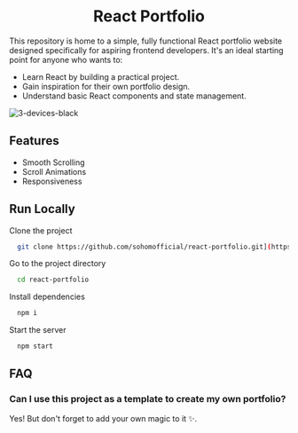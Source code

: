 <h1 align="center"> React Portfolio</h1>

This repository is home to a simple, fully functional React portfolio website designed specifically for aspiring frontend developers. It's an ideal starting point for anyone who wants to:

- Learn React by building a practical project.
- Gain inspiration for their own portfolio design.
- Understand basic React components and state management.


![3-devices-black](https://github.com/user-attachments/assets/8ebb69f0-be98-49d8-839b-b66ea2bcc325)
## Features



- Smooth Scrolling
- Scroll Animations
- Responsiveness



## Run Locally

Clone the project

```bash
  git clone https://github.com/sohomofficial/react-portfolio.git](https://github.com/MuhammadRomanKhan717/portfolio.git
```

Go to the project directory

```bash
  cd react-portfolio
```

Install dependencies

```bash
  npm i
```

Start the server

```bash
  npm start
```


## FAQ

### Can I use this project as a template to create my own portfolio?

Yes! But don't forget to add your own magic to it ✨.


